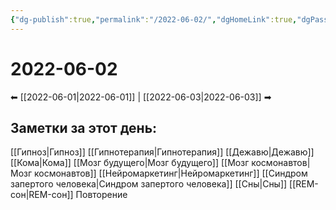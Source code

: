 ```yaml
---
{"dg-publish":true,"permalink":"/2022-06-02/","dgHomeLink":true,"dgPassFrontmatter":false}
---
```


# 2022-06-02
⬅ [[2022-06-01|2022-06-01]] | [[2022-06-03|2022-06-03]] ➡
## Заметки за этот день:
[[Гипноз|Гипноз]]
[[Гипнотерапия|Гипнотерапия]]
[[Дежавю|Дежавю]]
[[Кома|Кома]]
[[Мозг будущего|Мозг будущего]]
[[Мозг космонавтов|Мозг космонавтов]]
[[Нейромаркетинг|Нейромаркетинг]]
[[Синдром запертого человека|Синдром запертого человека]]
[[Сны|Сны]]
[[REM-сон|REM-сон]]
Повторение